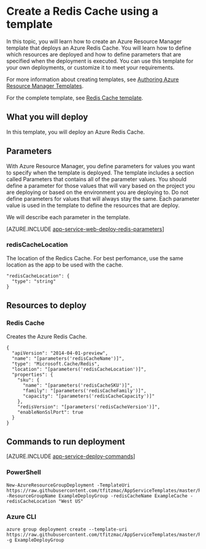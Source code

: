 <properties 
	pageTitle="Provision a Redis Cache" 
	description="Use Azure Resource Manager template to deploy an Azure Redis Cache." 
	services="redis-cache" 
	documentationCenter="" 
	authors="tfitzmac" 
	manager="wpickett" 
	editor=""/>

<tags 
	ms.service="cache" 
	ms.workload="web" 
	ms.tgt_pltfrm="cache-redis" 
	ms.devlang="na" 
	ms.topic="article" 
	ms.date="06/02/2015" 
	ms.author="tomfitz"/>

# Create a Redis Cache using a template

In this topic, you will learn how to create an Azure Resource Manager template that deploys an Azure Redis Cache. You will learn how to define which resources are deployed and 
how to define parameters that are specified when the deployment is executed. You can use this template for your own deployments, or customize it to meet your requirements.

For more information about creating templates, see [Authoring Azure Resource Manager Templates](resource-group-authoring-templates.md).

For the complete template, see [Redis Cache template](https://github.com/tfitzmac/AppServiceTemplates/blob/master/RedisCache.json).

## What you will deploy

In this template, you will deploy an Azure Redis Cache.

## Parameters

With Azure Resource Manager, you define parameters for values you want to specify when the template is deployed. The template includes a section called Parameters that contains all of the parameter values.
You should define a parameter for those values that will vary based on the project you are deploying or based on the 
environment you are deploying to. Do not define parameters for values that will always stay the same. Each parameter value is used in the template to define the resources that are deploy. 

We will describe each parameter in the template.

[AZURE.INCLUDE [app-service-web-deploy-redis-parameters](../includes/cache-deploy-parameters.md)]

### redisCacheLocation

The location of the Redics Cache. For best perfomance, use the same location as the app to be used with the cache.

    "redisCacheLocation": {
      "type": "string"
    }

    
## Resources to deploy

### Redis Cache

Creates the Azure Redis Cache.

    {
      "apiVersion": "2014-04-01-preview",
      "name": "[parameters('redisCacheName')]",
      "type": "Microsoft.Cache/Redis",
      "location": "[parameters('redisCacheLocation')]",
      "properties": {
        "sku": {
          "name": "[parameters('redisCacheSKU')]",
          "family": "[parameters('redisCacheFamily')]",
          "capacity": "[parameters('redisCacheCapacity')]"
        },
        "redisVersion": "[parameters('redisCacheVersion')]",
        "enableNonSslPort": true
      }
    }
     



## Commands to run deployment

[AZURE.INCLUDE [app-service-deploy-commands](../includes/app-service-deploy-commands.md)] 

### PowerShell

    New-AzureResourceGroupDeployment -TemplateUri https://raw.githubusercontent.com/tfitzmac/AppServiceTemplates/master/RedisCache.json -ResourceGroupName ExampleDeployGroup -redisCacheName ExampleCache -redisCacheLocation "West US"

### Azure CLI

    azure group deployment create --template-uri https://raw.githubusercontent.com/tfitzmac/AppServiceTemplates/master/RedisCache.json -g ExampleDeployGroup



